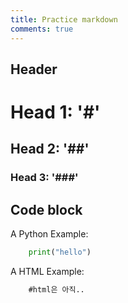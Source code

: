 ```yaml
---
title: Practice markdown
comments: true
---
```



## Header

# Head 1: '#'
## Head 2: '##'
### Head 3: '###'

## Code block
A Python Example:

```python
    print("hello")
```
A HTML Example:

```html
    #html은 아직..
```

